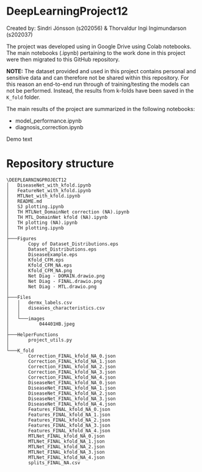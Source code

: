 # DeepLearningProject12
Created by: Sindri Jónsson (s202056) & Thorvaldur Ingi Ingimundarson (s202037)

The project was developed using in Google Drive using Colab notebooks. The main notebooks (.ipynb) pertaining to the work done in this project were then migrated to this GitHub repository.

__NOTE:__ The dataset provided and used in this project contains personal and sensitive data and can therefore not be shared within this repository. For this reason an end-to-end run through of training/testing the models can not be performed. Instead, the results from k-folds have been saved in the `K_fold` folder.

The main results of the project are summarized in the following notebooks:
* model_performance.ipynb
* diagnosis_correction.ipynb

Demo text

# Repository structure

```
\DEEPLEARNINGPROJECT12
│   DiseaseNet_with_kfold.ipynb
│   FeatureNet_with_kfold.ipynb
│   MTLNet_with_kfold.ipynb
│   README.md
│   SJ plotting.ipynb
│   TH MTLNet_DomainNet correction (NA).ipynb
│   TH MTL_DomainNet kfold (NA).ipynb
│   TH plotting (NA).ipynb
│   TH plotting.ipynb
│
├───Figures
│       Copy of Dataset_Distributions.eps
│       Dataset_Distributions.eps
│       DiseaseExample.eps
│       Kfold_CFM.eps
│       Kfold_CFM_NA.eps
│       Kfold_CFM_NA.png
│       Net Diag - DOMAIN.drawio.png
│       Net Diag - FINAL.drawio.png
│       Net Diag - MTL.drawio.png
│
├───Files
│   │   dermx_labels.csv
│   │   diseases_characteristics.csv
│   │
│   └───images
│           044401HB.jpeg
│
├───HelperFunctions
│       project_utils.py
│
└───K_fold
        Correction_FINAL_kfold_NA_0.json
        Correction_FINAL_kfold_NA_1.json
        Correction_FINAL_kfold_NA_2.json
        Correction_FINAL_kfold_NA_3.json
        Correction_FINAL_kfold_NA_4.json
        DiseaseNet_FINAL_kfold_NA_0.json
        DiseaseNet_FINAL_kfold_NA_1.json
        DiseaseNet_FINAL_kfold_NA_2.json
        DiseaseNet_FINAL_kfold_NA_3.json
        DiseaseNet_FINAL_kfold_NA_4.json
        Features_FINAL_kfold_NA_0.json
        Features_FINAL_kfold_NA_1.json
        Features_FINAL_kfold_NA_2.json
        Features_FINAL_kfold_NA_3.json
        Features_FINAL_kfold_NA_4.json
        MTLNet_FINAL_kfold_NA_0.json
        MTLNet_FINAL_kfold_NA_1.json
        MTLNet_FINAL_kfold_NA_2.json
        MTLNet_FINAL_kfold_NA_3.json
        MTLNet_FINAL_kfold_NA_4.json
        splits_FINAL_NA.csv
```
